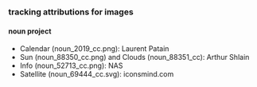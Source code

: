 ### tracking attributions for images

#### noun project

- Calendar (noun_2019_cc.png): Laurent Patain
- Sun (noun_88350_cc.png) and Clouds (noun_88351_cc): Arthur Shlain
- Info (noun_52713_cc.png): NAS
- Satellite (noun_69444_cc.svg): iconsmind.com
